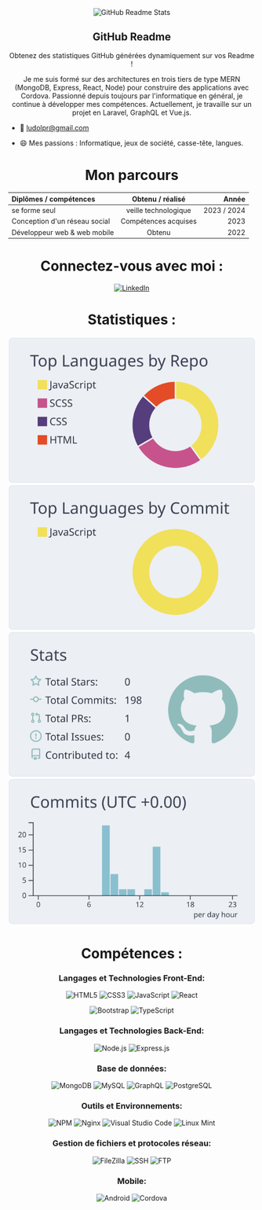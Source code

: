 <p align="center">
 
 <img width="100px" src="https://res.cloudinary.com/anuraghazra/image/upload/v1594908242/logo_ccswme.svg" align="center" alt="GitHub Readme Stats" />
 <h2 align="center">GitHub Readme</h2>
 <p align="center">Obtenez des statistiques GitHub générées dynamiquement sur vos Readme !</p>
</p>

<center>

Je me suis formé sur des architectures en trois tiers de type MERN (MongoDB, Express, React, Node) pour construire des applications avec Cordova. Passionné depuis toujours par l'informatique en général, je continue à développer mes compétences. Actuellement, je travaille sur un projet en Laravel, GraphQL et Vue.js.

</center>

- :email: ludolpr@gmail.com

- :smile:  Mes passions : Informatique, jeux de société, casse-tête, langues.

<h1 align="center">Mon parcours</h1>

<div align="center">

| Diplômes / compétences        | Obtenu / réalisé        |  Année  |
| :---                          | :----:                  |    ---: |
| se forme seul                 | veille technologique    |2023 / 2024 |
| Conception d'un réseau social | Compétences acquises    | 2023    |
| Développeur web & web mobile  | Obtenu                  | 2022    |

</div>

<h1 align="center">Connectez-vous avec moi :</h1>

<div align="center">
 
<!-- -->
 
 <!--
![GitHub dernier commit](liens)
![GitHub followers](liens)
![GitHub watchers](liens)
 -->
[![LinkedIn](https://img.shields.io/badge/LinkedIn-0A66C2?style=for-the-badge&logo=linkedin&logoColor=white&style=social)](https://www.linkedin.com/in/ludovic-leprout-7b1635244/)

</div>

<h1 align="center">Statistiques :</h1>

<div align="center">
 

<!-- [![](https://raw.githubusercontent.com/ludolpr/ludolpr72/master/profile-summary-card-output/codeSTACKr/0-profile-details.svg)](https://github.com/vn7n24fzkq/github-profile-summary-cards) -->
[![](https://raw.githubusercontent.com/ludolpr/ludolpr72/master/profile-summary-card-output/nord_bright/1-repos-per-language.svg)](https://github.com/vn7n24fzkq/github-profile-summary-cards) [![](https://raw.githubusercontent.com/ludolpr/ludolpr72/master/profile-summary-card-output/nord_bright/2-most-commit-language.svg)](https://github.com/vn7n24fzkq/github-profile-summary-cards)
[![](https://raw.githubusercontent.com/ludolpr/ludolpr72/master/profile-summary-card-output/nord_bright/3-stats.svg)](https://github.com/vn7n24fzkq/github-profile-summary-cards) [![](https://raw.githubusercontent.com/ludolpr/ludolpr72/master/profile-summary-card-output/nord_bright/4-productive-time.svg)](https://github.com/vn7n24fzkq/github-profile-summary-cards)


</div>

<h1 align="center">Compétences :</h1>

<div align="center">
 
 ### Langages et Technologies Front-End:
 
<!-- Vos autres compétences Front-End ici -->

![HTML5](https://img.shields.io/badge/HTML5-10%23E34F26.svg?style=for-the-badge&logo=html5&logoColor=white)
![CSS3](https://img.shields.io/badge/CSS3-%231572B6.svg?style=for-the-badge&logo=css3&logoColor=white)
![JavaScript](https://img.shields.io/badge/JavaScript-%23323330.svg?style=for-the-badge&logo=javascript&logoColor=%23F7DF1E)
![React](https://img.shields.io/badge/React-61DAFB?style=for-the-badge&logo=react&logoColor=white)
<!-- ![Vue.js](https://img.shields.io/badge/Vue.js-4FC08D?style=for-the-badge&logo=vue.js&logoColor=white) -->
![Bootstrap](https://img.shields.io/badge/Bootstrap-%23563D7C.svg?style=for-the-badge&logo=bootstrap&logoColor=white) 
![TypeScript](https://img.shields.io/badge/TypeScript-%23007ACC.svg?style=for-the-badge&logo=typescript&logoColor=white)

</div>

<div align="center">

### Langages et Technologies Back-End: 

<!-- Vos autres compétences Back-End ici -->
<!-- ![Laravel](https://img.shields.io/badge/Laravel-FF2D20?style=for-the-badge&logo=laravel&logoColor=white) -->
![Node.js](https://img.shields.io/badge/Node.js-6DA55F?style=for-the-badge&logo=node.js&logoColor=white)
![Express.js](https://img.shields.io/badge/Express.js-%23404d59.svg?style=for-the-badge&logo=express&logoColor=%2361DAFB)


</div>

<div align="center">

 ### Base de données:
 
<!-- Vos autres compétences en base de données ici -->

![MongoDB](https://img.shields.io/badge/MongoDB-4DB33D?style=for-the-badge&logo=mongodb&logoColor=white)
![MySQL](https://img.shields.io/badge/MySQL-%2300f.svg?style=for-the-badge&logo=mysql&logoColor=white)
![GraphQL](https://img.shields.io/badge/GraphQL-E10098?style=for-the-badge&logo=graphql&logoColor=white)
![PostgreSQL](https://img.shields.io/badge/PostgreSQL-336791?style=for-the-badge&logo=postgresql&logoColor=white)
</div>

<div align="center">

### Outils et Environnements: 
<!-- Vos autres outils et environnements ici -->

![NPM](https://img.shields.io/badge/NPM-%23000000.svg?style=for-the-badge&logo=npm&logoColor=white)
![Nginx](https://img.shields.io/badge/Nginx-%23009639.svg?style=for-the-badge&logo=nginx&logoColor=white)
![Visual Studio Code](https://img.shields.io/badge/Visual%20Studio%20Code-0078d7.svg?style=for-the-badge&logo=visual-studio-code&logoColor=white)
![Linux Mint](https://img.shields.io/badge/Linux%20Mint-87CF3E?style=for-the-badge&logo=Linux%20Mint&logoColor=white)
</div>

<div align="center">

 ### Gestion de fichiers et protocoles réseau:
<!-- Vos autres compétences en gestion de fichiers et protocoles réseau ici -->

![FileZilla](https://img.shields.io/badge/FileZilla-%23B9B6B3.svg?style=for-the-badge&logo=filezilla&logoColor=white)
![SSH](https://img.shields.io/badge/SSH-%23007A88.svg?style=for-the-badge&logo=ssh&logoColor=white)
![FTP](https://img.shields.io/badge/FTP-%23009639.svg?style=for-the-badge&logo=ftp&logoColor=white)

</div>

<div align="center">
 
### Mobile:
<!-- Vos autres compétences mobile ici -->

![Android](https://img.shields.io/badge/Android-3DDC84?style=for-the-badge&logo=android&logoColor=white)
![Cordova](https://img.shields.io/badge/Cordova-35434F?style=for-the-badge&logo=apache-cordova&logoColor=white)


</div>
